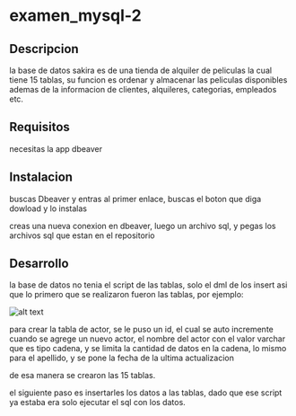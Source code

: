 # examen_mysql-2

## Descripcion

la base de datos sakira es de una tienda de alquiler de peliculas la cual tiene 15 tablas, su funcion es ordenar y almacenar las peliculas disponibles ademas de la informacion de clientes, alquileres, categorias, empleados etc.


## Requisitos

necesitas la app dbeaver

## Instalacion

buscas Dbeaver y entras al primer enlace, buscas el boton que diga dowload y lo instalas

creas una nueva conexion en dbeaver, luego un archivo sql, y pegas los archivos sql que estan en el repositorio

## Desarrollo 

la base de datos no tenia el script de las tablas, solo el dml de los insert asi que lo primero que se realizaron fueron las tablas, por ejemplo: 

![alt text](image.png)

para crear la tabla de actor, se le puso un id, el cual se auto incremente cuando se agrege un nuevo actor, el nombre del actor con el valor varchar que es tipo cadena, y se limita la cantidad de datos en la cadena, lo mismo para el apellido, y se pone la fecha de la ultima actualizacion

de esa manera se crearon las 15 tablas.

el siguiente paso es insertarles los datos a las tablas, dado que ese script ya estaba era solo ejecutar el sql con los datos.


